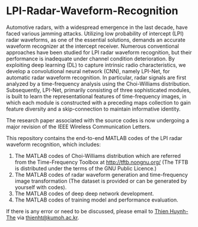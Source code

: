 # LPI-Radar-Waveform-Recognition
Automotive radars, with a widespread emergence in the last decade, have faced various jamming attacks. Utilizing low probability of intercept (LPI) radar waveforms, as one of the essential solutions, demands an accurate waveform recognizer at the intercept receiver. Numerous conventional approaches have been studied for LPI radar waveform recognition, but their performance is inadequate under channel condition deterioration. By exploiting deep learning (DL) to capture intrinsic radio characteristics, we develop a convolutional neural network (CNN), namely LPI-Net, for automatic radar waveform recognition. In particular, radar signals are first analyzed by a time-frequency analysis using the Choi-Williams distribution. Subsequently, LPI-Net, primarily consisting of three sophisticated modules, is built to learn the representational features of time-frequency images, in which each module is constructed with a preceding maps collection to gain feature diversity and a skip-connection to maintain informative identity.

The research paper associated with the source codes is now undergoing a major revision of the IEEE Wireless Communication Letters.

This repository contains the end-to-end MATLAB codes of the LPI radar waveform recognition, which includes:
1. The MATLAB codes of Choi-Williams distribution which are referred from the Time-Frequency Toolbox at http://tftb.nongnu.org/ (The TFTB is distributed under the terms of the GNU Public Licence.) 
2. The MATLAB codes of radar waveform generation and time-frequency image transformation (The dataset is provided or can be generated by yourself with codes).
3. The MATLAB codes of deep deep network development.
4. The MATLAB codes of training model and performance evaluation.

If there is any error or need to be discussed, please email to [Thien Huynh-The](https://sites.google.com/site/thienhuynhthe/home) via thienht@kumoh.ac.kr.
